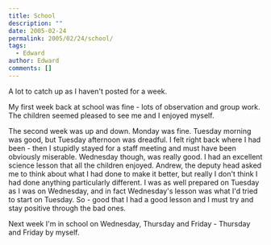 ```yaml
---
title: School
description: ""
date: 2005-02-24
permalink: 2005/02/24/school/
tags:
  - Edward
author: Edward
comments: []
---
```


A lot to catch up as I haven\'t posted for a week.

My first week back at school was fine - lots of observation and group
work. The children seemed pleased to see me and I enjoyed myself.

The second week was up and down. Monday was fine. Tuesday morning was
good, but Tuesday afternoon was dreadful. I felt right back where I had
been - then I stupidly stayed for a staff meeting and must have been
obviously miserable. Wednesday though, was really good. I had an
excellent science lesson that all the children enjoyed. Andrew, the
deputy head asked me to think about what I had done to make it better,
but really I don\'t think I had done anything particularly different. I
was as well prepared on Tuesday as I was on Wednesday, and in fact
Wednesday\'s lesson was what I\'d tried to start on Tuesday. So - good
that I had a good lesson and I must try and stay positive through the
bad ones.

Next week I\'m in school on Wednesday, Thursday and Friday - Thursday
and Friday by myself.

